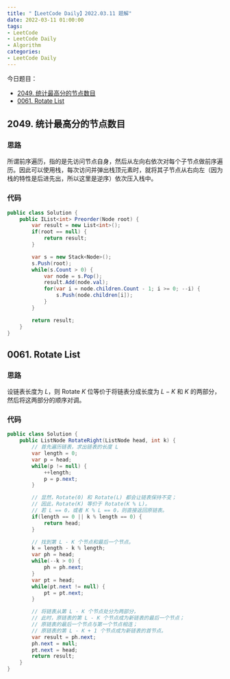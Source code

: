 ```yaml
---
title: "【LeetCode Daily】2022.03.11 题解"
date: 2022-03-11 01:00:00
tags:
- LeetCode
- LeetCode Daily
- Algorithm
categories:
- LeetCode Daily
---
```


今日题目：

* [2049. 统计最高分的节点数目](https://leetcode-cn.com/problems/count-nodes-with-the-highest-score/)
* [0061. Rotate List](https://leetcode.com/problems/rotate-list/)

<!-- more -->

## 2049. 统计最高分的节点数目

### 思路

所谓前序遍历，指的是先访问节点自身，然后从左向右依次对每个子节点做前序遍历。因此可以使用栈，每次访问并弹出栈顶元素时，就将其子节点从右向左（因为栈的特性是后进先出，所以这里是逆序）依次压入栈中。

### 代码

```c#
public class Solution {
    public IList<int> Preorder(Node root) {
        var result = new List<int>();
        if(root == null) {
            return result;
        }

        var s = new Stack<Node>();
        s.Push(root);
        while(s.Count > 0) {
            var node = s.Pop();
            result.Add(node.val);
            for(var i = node.children.Count - 1; i >= 0; --i) {
                s.Push(node.children[i]);
            }
        }

        return result;
    }
}
```

## 0061. Rotate List

### 思路

设链表长度为 $L$，则 Rotate $K$ 位等价于将链表分成长度为 $L - K$ 和 $K$ 的两部分，然后将这两部分的顺序对调。

### 代码

```c#
public class Solution {
    public ListNode RotateRight(ListNode head, int k) {
        // 首先遍历链表，求出链表的长度 L
        var length = 0;
        var p = head;
        while(p != null) {
            ++length;
            p = p.next;
        }

        // 显然，Rotate(0) 和 Rotate(L) 都会让链表保持不变；
        // 因此，Rotate(K) 等价于 Rotate(K % L)。
        // 若 L == 0，或者 K % L == 0，则直接返回原链表。
        if(length == 0 || k % length == 0) {
            return head;
        }

        // 找到第 L - K 个节点和最后一个节点。
        k = length - k % length;
        var ph = head;
        while(--k > 0) {
            ph = ph.next;
        }
        var pt = head;
        while(pt.next != null) {
            pt = pt.next;
        }

        // 将链表从第 L - K 个节点处分为两部分，
        // 此时，原链表的第 L - K 个节点成为新链表的最后一个节点；
        // 原链表的最后一个节点与第一个节点相连；
        // 原链表的第 L - K + 1 个节点成为新链表的首节点。
        var result = ph.next;
        ph.next = null;
        pt.next = head;
        return result;
    }
}
```